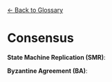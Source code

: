 [← Back to Glossary](../glossary.md)

# Consensus

**State Machine Replication (SMR)**:

**Byzantine Agreement (BA)**:
